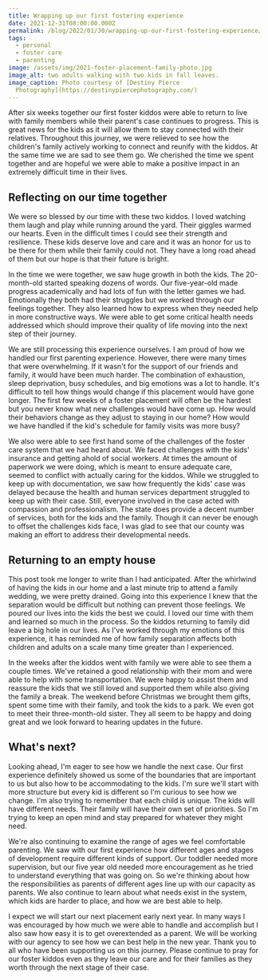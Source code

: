 ```yaml
---
title: Wrapping up our first fostering experience
date: 2021-12-31T08:00:00.000Z
permalink: /blog/2022/01/30/wrapping-up-our-first-fostering-experience/
tags:
  - personal
  - foster care
  - parenting
image: /assets/img/2021-foster-placement-family-photo.jpg
image_alt: two adults walking with two kids in fall leaves.
image_caption: Photo courtesy of [Destiny Pierce
  Photography](https://destinypiercephotography.com/)
---
```


After six weeks together our first foster kiddos were able to return to live with family members while their parent's case continues to progress. This is great news for the kids as it will allow them to stay connected with their relatives. Throughout this journey, we were relieved to see how the children's family actively working to connect and reunify with the kiddos. At the same time we are sad to see them go. We cherished the time we spent together and are hopeful we were able to make a positive impact in an extremely difficult time in their lives.

## Reflecting on our time together

We were so blessed by our time with these two kiddos. I loved watching them laugh and play while running around the yard. Their giggles warmed our hearts. Even in the difficult times I could see their strength and resilience. These kids deserve love and care and it was an honor for us to be there for them while their family could not. They have a long road ahead of them but our hope is that their future is bright.

In the time we were together, we saw huge growth in both the kids. The 20-month-old started speaking dozens of words. Our five-year-old made progress academically and had lots of fun with the letter games we had. Emotionally they both had their struggles but we worked through our feelings together. They also learned how to express when they needed help in more constructive ways. We were able to get some critical health needs addressed which should improve their quality of life moving into the next step of their journey.

We are still processing this experience ourselves. I am proud of how we handled our first parenting experience. However, there were many times that were overwhelming. If it wasn't for the support of our friends and family, it would have been much harder. The combination of exhaustion, sleep deprivation, busy schedules, and big emotions was a lot to handle. It's difficult to tell how things would change if this placement would have gone longer. The first few weeks of a foster placement will often be the hardest but you never know what new challenges would have come up. How would their behaviors change as they adjust to staying in our home? How would we have handled if the kid's schedule for family visits was more busy?

We also were able to see first hand some of the challenges of the foster care system that we had heard about. We faced challenges with the kids' insurance and getting ahold of social workers. At times the amount of paperwork we were doing, which is meant to ensure adequate care, seemed to conflict with actually caring for the kiddos. While we struggled to keep up with documentation, we saw how frequently the kids' case was delayed because the health and human services department struggled to keep up with their case. Still, everyone involved in the case acted with compassion and professionalism. The state does provide a decent number of services, both for the kids and the family. Though it can never be enough to offset the challenges kids face, I was glad to see that our county was making an effort to address their developmental needs.

## Returning to an empty house

This post took me longer to write than I had anticipated. After the whirlwind of having the kids in our home and a last minute trip to attend a family wedding, we were pretty drained. Going into this experience I knew that the separation would be difficult but nothing can prevent those feelings. We poured our lives into the kids the best we could. I loved our time with them and learned so much in the process. So the kiddos returning to family did leave a big hole in our lives. As I've worked through my emotions of this experience, it has reminded me of how family separation affects both children and adults on a scale many time greater than I experienced.

In the weeks after the kiddos went with family we were able to see them a couple times. We've retained a good relationship with their mom and were able to help with some transportation. We were happy to assist them and reassure the kids that we still loved and supported them while also giving the family a break. The weekend before Christmas we brought them gifts, spent some time with their family, and took the kids to a park. We even got to meet their three-month-old sister. They all seem to be happy and doing great and we look forward to hearing updates in the future.

## What's next?

Looking ahead, I'm eager to see how we handle the next case. Our first experience definitely showed us some of the boundaries that are important to us but also how to be accommodating to the kids. I'm sure we'll start with more structure but every kid is different so I'm curious to see how we change. I'm also trying to remember that each child is unique. The kids will have different needs. Their family will have their own set of priorities. So I'm trying to keep an open mind and stay prepared for whatever they might need.

We're also continuing to examine the range of ages we feel comfortable parenting. We saw with our first experience how different ages and stages of development require different kinds of support. Our toddler needed more supervision, but our five year old needed more encouragement as he tried to understand everything that was going on. So we're thinking about how the responsibilities as parents of different ages line up with our capacity as parents. We also continue to learn about what needs exist in the system, which kids are harder to place, and how we are best able to help.

I expect we will start our next placement early next year. In many ways I was encouraged by how much we were able to handle and accomplish but I also saw how easy it is to get overextended as a parent. We will be working with our agency to see how we can best help in the new year. Thank you to all who have been supporting us on this journey. Please continue to pray for our foster kiddos even as they leave our care and for their families as they worth through the next stage of their case.

